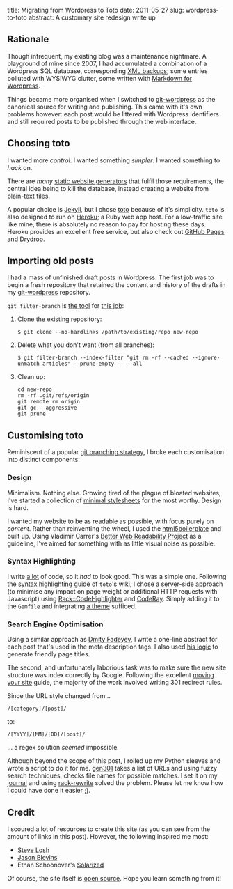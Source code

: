 title: Migrating from Wordpress to Toto
date: 2011-05-27
slug: wordpress-to-toto
abstract: A customary site redesign write up

## Rationale

Though infrequent, my existing blog was a maintenance nightmare. A playground of
mine since 2007, I had accumulated a combination of a Wordpress SQL database,
corresponding [XML backups][wpexport]; some entries polluted with WYSIWYG
clutter, some written with [Markdown for Wordpress][md4wp].

Things became more organised when I switched to [git-wordpress][] as the
canonical source for writing and publishing. This came with it's own problems
however: each post would be littered with Wordpress identifiers and still
required posts to be published through the web interface.

## Choosing toto

I wanted more *control*. I wanted something *simpler*. I wanted something to
*hack* on.

There are *many* [static website generators][staticgen] that fulfil those
requirements, the central idea being to kill the database, instead creating a
website from plain-text files.

A popular choice is [Jekyll][], but I chose [toto][] because of it's simplicity.
`toto` is also designed to run on [Heroku][]; a Ruby web app host. For a
low-traffic site like mine, there is absolutely no reason to pay for hosting
these days. Heroku provides an excellent free service, but also check out
[GitHub Pages][ghp] and [Drydrop][].

## Importing old posts

I had a mass of unfinished draft posts in Wordpress. The first job was to begin
a fresh repository that retained the content and history of the drafts in my
[git-wordpress][] repository.

`git filter-branch` is [the tool][gfb1] for [this job][gfb2]:

1. Clone the existing repository:

       $ git clone --no-hardlinks /path/to/existing/repo new-repo

2. Delete what you don't want (from all branches):

       $ git filter-branch --index-filter "git rm -rf --cached --ignore-unmatch articles" --prune-empty -- --all

3. Clean up:
   
       cd new-repo
       rm -rf .git/refs/origin
       git remote rm origin
       git gc --aggressive
       git prune

## Customising toto

Reminiscent of a popular [git branching strategy][gitbr], I broke each
customisation into distinct components:

### Design

Minimalism. Nothing else. Growing tired of the plague of bloated websites, I've
started a collection of [minimal stylesheets][styles] for the most worthy.
Design is hard.

I wanted my website to be as readable as possible, with focus purely on
*content*. Rather than reinventing the wheel, I used the [html5boilerplate][]
and built up. Using Vladimir Carrer's [Better Web Readability
Project][readability] as a guideline, I've aimed for something with as little
visual noise as possible.

### Syntax Highlighting

I write [a lot][gh] of code, so it *had* to look good. This was a simple one.
Following the [syntax highlighting][totohi] guide of `toto`'s wiki, I chose a
server-side approach (to minimise any impact on page weight or additional HTTP
requests with Javascript) using [Rack::CodeHighlighter][] and [CodeRay][].
Simply adding it to the `Gemfile` and integrating [a theme][coderay-theme]
sufficed.

### Search Engine Optimisation

Using a similar approach as [Dmity Fadeyev][fadeyev], I write a one-line
abstract for each post that's used in the meta description tags. I also used
[his logic][seo] to generate friendly page titles.

The second, and unfortunately laborious task was to make sure the new site
structure was index correctly by Google. Following the excellent [moving your
site][gmvsite] guide, the majority of the work involved writing 301 redirect
rules.

Since the URL style changed from...

    /[category]/[post]/

to:

    /[YYYY]/[MM]/[DD]/[post]/

... a regex solution *seemed* impossible.

Although beyond the scope of this post, I rolled up my Python sleeves and wrote
a script to do it for me. [gen301][] takes a list of URLs and using fuzzy search
techniques, checks file names for possible matches. I set it on my [journal][]
and using [rack-rewrite][] solved the problem. Please let me know how I could
have done it easier ;).

## Credit

I scoured a lot of resources to create this site (as you can see from the amount
of links in this post). However, the following inspired me most:

* [Steve Losh][sjl]
* [Jason Blevins][jblevins]
* Ethan Schoonover's [Solarized][]

Of course, the site itself is [open source][src]. Hope you learn something from
it!

  [toto]: http://cloudhead.io/toto
  [dorothy]: https://github.com/cloudhead/dorothy
  [sjl]: http://stevelosh.com/
  [jblevins]: http://jblevins.org/log/
  [Solarized]: http://ethanschoonover.com/solarized
  [readability]: https://code.google.com/p/better-web-readability-project/
  [wpexport]: https://github.com/tlvince/scripts/blob/bash/wordpress-export.sh
  [md4wp]: https://wordpress.org/extend/plugins/markdown-for-wordpress-and-bbpress/
  [git-wordpress]: https://github.com/brool/git-wordpress
  [gfb1]: http://airbladesoftware.com/notes/moving-a-subdirectory-into-a-separate-git-repository
  [gfb2]: http://stackoverflow.com/questions/3223053/how-to-remove-old-commits-after-filter-branch
  [totohi]: https://github.com/cloudhead/toto/wiki/Syntax-Highlighting
  [Rack::CodeHighlighter]: https://github.com/wbzyl/rack-codehighlighter
  [CodeRay]: http://coderay.rubychan.de/
  [Ultraviolet]: http://ultraviolet.rubyforge.org/
  [coderay_bash]: https://github.com/pejuko/coderay_bash
  [coderay-theme]: http://localhost:3000/css/coderay.css
  [totowiki]: https://github.com/cloudhead/toto/wiki
  [totofork]: https://github.com/tlvince/toto
  [staticgen]: http://iwantmyname.com/blog/2011/02/list-static-website-generators.html
  [jekyll]: http://jekyllrb.com/
  [heroku]: http://www.heroku.com/
  [ghp]: http://pages.github.com/
  [drydrop]: http://www.nata2.org/2011/01/26/how-to-use-app-engine-to-host-static-sites-for-free/
  [gitbr]: http://nvie.com/posts/a-successful-git-branching-model/
  [styles]: https://github.com/tlvince/userstyles
  [html5boilerplate]: http://html5boilerplate.com/
  [gh]: https://github.com/tlvince/
  [fadeyev]: http://fadeyev.net/2010/05/10/getting-started-with-toto/
  [seo]: https://github.com/tlvince/tlvince.com/commit/3b4b4a01aaa99392d2a2cb0940c3c9e9c83a850d
  [gmvsite]: http://www.google.com/support/webmasters/bin/answer.py?hl=en&answer=83105
  [gen301]: https://github.com/tlvince/gen301
  [journal]: https://github.com/tlvince/journal
  [rack-rewrite]: https://github.com/jtrupiano/rack-rewrite
  [src]: https://github.com/tlvince/tlvince.com
